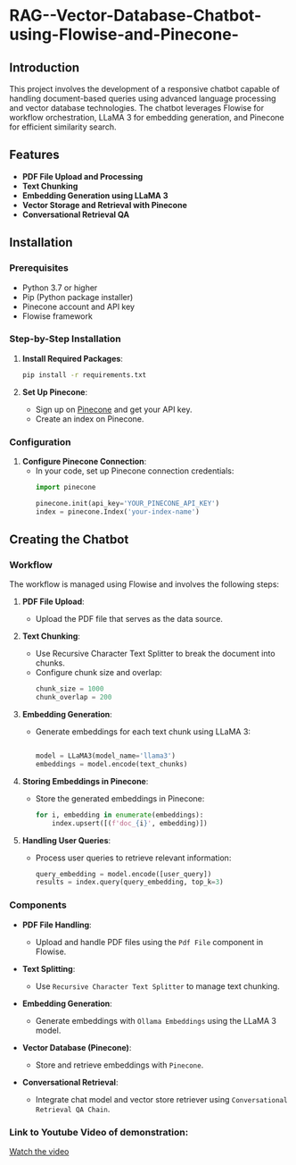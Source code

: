 # RAG--Vector-Database-Chatbot-using-Flowise-and-Pinecone-


## Introduction

This project involves the development of a responsive chatbot capable of handling document-based queries using advanced language processing and vector database technologies. The chatbot leverages Flowise for workflow orchestration, LLaMA 3 for embedding generation, and Pinecone for efficient similarity search.

## Features
- **PDF File Upload and Processing**
- **Text Chunking**
- **Embedding Generation using LLaMA 3**
- **Vector Storage and Retrieval with Pinecone**
- **Conversational Retrieval QA**

## Installation

### Prerequisites
- Python 3.7 or higher
- Pip (Python package installer)
- Pinecone account and API key
- Flowise framework

### Step-by-Step Installation


1. **Install Required Packages**:
   ```bash
   pip install -r requirements.txt
   ```

2. **Set Up Pinecone**:
   - Sign up on [Pinecone](https://www.pinecone.io/) and get your API key.
   - Create an index on Pinecone.

### Configuration
1. **Configure Pinecone Connection**:
   - In your code, set up Pinecone connection credentials:
     ```python
     import pinecone

     pinecone.init(api_key='YOUR_PINECONE_API_KEY')
     index = pinecone.Index('your-index-name')
     ```

## Creating the Chatbot

### Workflow
The workflow is managed using Flowise and involves the following steps:

1. **PDF File Upload**:
   - Upload the PDF file that serves as the data source.

2. **Text Chunking**:
   - Use Recursive Character Text Splitter to break the document into chunks.
   - Configure chunk size and overlap:
     ```python
     chunk_size = 1000
     chunk_overlap = 200
     ```

3. **Embedding Generation**:
   - Generate embeddings for each text chunk using LLaMA 3:
     ```python
     
     model = LLaMA3(model_name='llama3')
     embeddings = model.encode(text_chunks)
     ```

4. **Storing Embeddings in Pinecone**:
   - Store the generated embeddings in Pinecone:
     ```python
     for i, embedding in enumerate(embeddings):
         index.upsert([(f'doc_{i}', embedding)])
     ```

5. **Handling User Queries**:
   - Process user queries to retrieve relevant information:
     ```python
     query_embedding = model.encode([user_query])
     results = index.query(query_embedding, top_k=3)
     ```

### Components

- **PDF File Handling**:
  - Upload and handle PDF files using the `Pdf File` component in Flowise.

- **Text Splitting**:
  - Use `Recursive Character Text Splitter` to manage text chunking.

- **Embedding Generation**:
  - Generate embeddings with `Ollama Embeddings` using the LLaMA 3 model.

- **Vector Database (Pinecone)**:
  - Store and retrieve embeddings with `Pinecone`.

- **Conversational Retrieval**:
  - Integrate chat model and vector store retriever using `Conversational Retrieval QA Chain`.

### Link to Youtube Video of demonstration:

[Watch the video](https://youtu.be/WusE53lVpfw)


